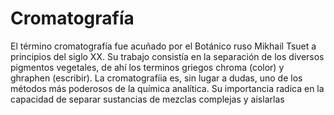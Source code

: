 # Cromatografía

El término cromatografía fue acuñado por el Botánico ruso Mikhail Tsuet a principios del siglo XX. Su trabajo consistía en la separación de los diversos pigmentos vegetales, de ahí los terminos griegos chroma (color) y ghraphen (escribir). La cromatografíia es, sin lugar a dudas, uno de los métodos más poderosos de la química analítica. Su importancia radica en la capacidad de separar sustancias de mezclas complejas y aislarlas
